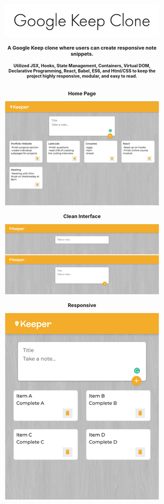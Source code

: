 <p align="center">
  <img src="images/google-title.png" />
</p>
<h3 align="center">
  A Google Keep clone where users can create responsive note snippets.</br>
</h3>
<h4 align="center">
   Utilized JSX, Hooks, State Management, Containers, Virtual DOM, Declarative Programming, React, Babel, ES6, and Html/CSS
 to keep the project highly responsive, modular, and easy to read.
</h4>
<h1></h1>
<h3 align="center">Home Page</h3>
<p align="center">
  <img src="images/GoogleKeep.png" />
</p>
<h3 align="center">Clean Interface</h3>
<p align="center">
  <img src="images/google-a.png" />
  <img src="images/google-b.png" />
</p>
<h3 align="center">Responsive</h3>
<p align="center">
  <img src="images/google-c.png" />
</p>
